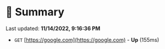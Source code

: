# 📖 Summary
Last updated: **11/14/2022, 9:16:36 PM**

- `GET` [https://google.com](https://google.com) - **Up** (155ms)

